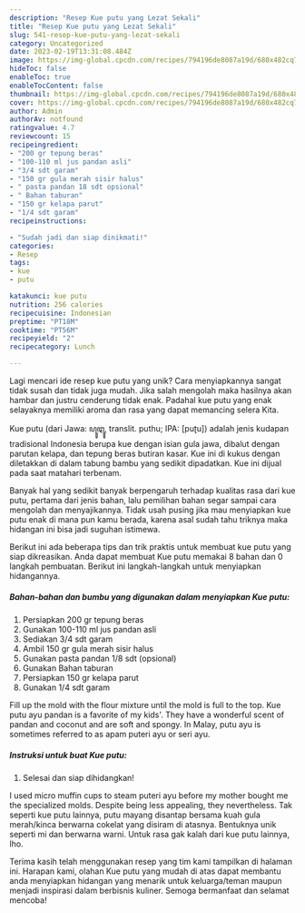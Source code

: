 ```yaml
---
description: "Resep Kue putu yang Lezat Sekali"
title: "Resep Kue putu yang Lezat Sekali"
slug: 541-resep-kue-putu-yang-lezat-sekali
category: Uncategorized
date: 2023-02-19T13:31:08.484Z
image: https://img-global.cpcdn.com/recipes/794196de8087a19d/680x482cq70/kue-putu-foto-resep-utama.jpg
hideToc: false
enableToc: true
enableTocContent: false
thumbnail: https://img-global.cpcdn.com/recipes/794196de8087a19d/680x482cq70/kue-putu-foto-resep-utama.jpg
cover: https://img-global.cpcdn.com/recipes/794196de8087a19d/680x482cq70/kue-putu-foto-resep-utama.jpg
author: Admin
authorAv: notfound
ratingvalue: 4.7
reviewcount: 15
recipeingredient:
- "200 gr tepung beras"
- "100-110 ml jus pandan asli"
- "3/4 sdt garam"
- "150 gr gula merah sisir halus"
- " pasta pandan 18 sdt opsional"
- " Bahan taburan"
- "150 gr kelapa parut"
- "1/4 sdt garam"
recipeinstructions:

- "Sudah jadi dan siap dinikmati!"
categories:
- Resep
tags:
- kue
- putu

katakunci: kue putu 
nutrition: 256 calories
recipecuisine: Indonesian
preptime: "PT18M"
cooktime: "PT56M"
recipeyield: "2"
recipecategory: Lunch

---
```





Lagi mencari ide resep kue putu yang unik? Cara menyiapkannya sangat tidak susah dan tidak juga mudah. Jika salah mengolah maka hasilnya akan hambar dan justru cenderung tidak enak. Padahal kue putu yang enak selayaknya memiliki aroma dan rasa yang dapat memancing selera Kita.





Kue putu (dari Jawa: ꦥꦸꦛꦸ, translit. puthu; IPA: [puʈu]) adalah jenis kudapan tradisional Indonesia berupa kue dengan isian gula jawa, dibalut dengan parutan kelapa, dan tepung beras butiran kasar. Kue ini di kukus dengan diletakkan di dalam tabung bambu yang sedikit dipadatkan. Kue ini dijual pada saat matahari terbenam.

Banyak hal yang sedikit banyak berpengaruh terhadap kualitas rasa dari kue putu, pertama dari jenis bahan, lalu pemilihan bahan segar sampai cara mengolah dan menyajikannya. Tidak usah pusing jika mau menyiapkan kue putu enak di mana pun kamu berada, karena asal sudah tahu triknya maka hidangan ini bisa jadi suguhan istimewa.






Berikut ini ada beberapa tips dan trik praktis untuk membuat kue putu yang siap dikreasikan. Anda dapat membuat Kue putu memakai 8 bahan dan 0 langkah pembuatan. Berikut ini langkah-langkah untuk menyiapkan hidangannya.

<!--inarticleads1-->

##### Bahan-bahan dan bumbu yang digunakan dalam menyiapkan Kue putu:

1. Persiapkan 200 gr tepung beras
1. Gunakan 100-110 ml jus pandan asli
1. Sediakan 3/4 sdt garam
1. Ambil 150 gr gula merah sisir halus
1. Gunakan  pasta pandan 1/8 sdt (opsional)
1. Gunakan  Bahan taburan
1. Persiapkan 150 gr kelapa parut
1. Gunakan 1/4 sdt garam


Fill up the mold with the flour mixture until the mold is full to the top. Kue putu ayu pandan is a favorite of my kids&#39;. They have a wonderful scent of pandan and coconut and are soft and spongy. In Malay, putu ayu is sometimes referred to as apam puteri ayu or seri ayu. 

<!--inarticleads2-->

##### Instruksi untuk buat Kue putu:


1. Selesai dan siap dihidangkan!

I used micro muffin cups to steam puteri ayu before my mother bought me the specialized molds. Despite being less appealing, they nevertheless. Tak seperti kue putu lainnya, putu mayang disantap bersama kuah gula merah/kinca berwarna cokelat yang disiram di atasnya. Bentuknya unik seperti mi dan berwarna warni. Untuk rasa gak kalah dari kue putu lainnya, lho. 

Terima kasih telah menggunakan resep yang tim kami tampilkan di halaman ini. Harapan kami, olahan Kue putu yang mudah di atas dapat membantu anda menyiapkan hidangan yang menarik untuk keluarga/teman maupun menjadi inspirasi dalam berbisnis kuliner. Semoga bermanfaat dan selamat mencoba!
